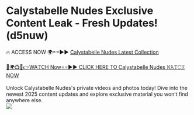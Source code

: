 # Calystabelle Nudes Exclusive Content Leak - Fresh Updates! (d5nuw)

🔥 ACCESS NOW 🌍==►► <a href="https://tinyurl.com/2mz8nhtm" rel="nofollow">Calystabelle Nudes Latest Collection</a>
<br><br>
[🔴🌍📺📱👉WA𝚃CH Now==►► CLICK HERE TO Calystabelle Nudes 𝚆𝙰𝚃𝙲𝙷 NOW](https://tinyurl.com/2mz8nhtm)
<br><br>
Unlock Calystabelle Nudes's private videos and photos today! Dive into the newest 2025 content updates and explore exclusive material you won’t find anywhere else.
<br>
<a href="https://tinyurl.com/2mz8nhtm" rel="nofollow" data-target="animated-image.originalLink"><img src="https://camo.githubusercontent.com/8a4f000d20f83aca3bf7ec5f350d767afa0574a8a352519fd8cfa583a6f93a33/68747470733a2f2f692e696d6775722e636f6d2f644a486b345a712e676966" data-canonical-src="https://i.imgur.com/dJHk4Zq.gif" style="max-width: 100%; display: inline-block;" data-target="animated-image.originalImage"></a>
<br>
